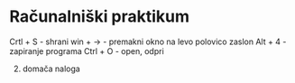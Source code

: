 # Računalniški praktikum
Crtl + S - shrani
win + -> - premakni okno na levo polovico zaslon
Alt + 4 - zapiranje programa
Ctrl + O - open, odpri

2. domača naloga
